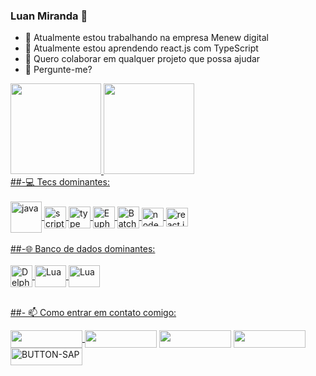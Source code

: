 ### Luan Miranda 👋

- 🔭 Atualmente estou trabalhando na empresa Menew digital
- 🌱 Atualmente estou aprendendo react.js com TypeScript
- 👯 Quero colaborar em qualquer projeto que possa ajudar
- 💬 Pergunte-me?
 <div>
  <a href="https://github.com/LuanMiranda77"/>
  <img height="145rem" src="https://github-readme-stats.vercel.app/api?username=LuanMiranda77&show_icons=true&theme=dark&include_all_commits=true&count_private=true"/>
  <img height="145rem" src="https://github-readme-stats.vercel.app/api/top-langs/?username=LuanMiranda77&layout=compact&langs_count=7&theme=dark"/>
</div>
##-💻 Tecs dominantes:  
<div><br>
  <img align="center" alt="java" height="50" width="50" src="https://www.celsonunes.com.br/wp-content/uploads/2018/05/java-logo.png">
  <img align="center" alt="script" height="35" width="35" src="https://upload.wikimedia.org/wikipedia/commons/thumb/9/99/Unofficial_JavaScript_logo_2.svg/2048px-Unofficial_JavaScript_logo_2.svg.png">
  <img align="center" alt="type" margim-left="2" height="35" width="35" src="https://iconape.com/wp-content/png_logo_vector/typescript.png">
  <img align="center" alt="Euphoria" height="35" width="35" src="https://angular.io/assets/images/logos/angularjs/AngularJS-Shield.svg">
  <img align="center" alt="Batch script" height="35" width="35" src="https://adus.tech/wp-content/uploads/2021/05/html5-logo.png"/>
  <img align="center" alt="node" height="30" width="35" src="https://img.icons8.com/color/2x/nodejs.png">
  <img align="center" alt="react.js" height="30" width="35" src="https://img.icons8.com/office/2x/react.png">
</div><br/>
##-🌐 Banco de dados dominantes: 
<div><br>
   <img align="center" alt="Delphi" height="35" width="35" src="https://www.blogson.com.br/wp-content/uploads/2020/12/logo-mysql-mysql-logo-png-images-are-download-crazypng-211.png">
 <img align="center" alt="Lua" height="35" width="50" src="https://img.icons8.com/color/2x/postgreesql.png">
  <img align="center" alt="Lua" height="35" width="50" src="https://apprecs.org/ios/images/app-icons/256/48/701199944.jpg">
</div></br>
  
##- 📫 Como entrar em contato comigo:
  
<div>
  <a href = "https://www.linkedin.com/in/luan-miranda-6b0177131/"><img align="center"  height="28" width="115" 
      src="https://img.shields.io/twitter/url?color=blue&label=LINKEDIN&logo=linkedin&logoColor=blue&style=for-the-badge&url=https%3A%2F%2Fwww.linkedin.com%2Fin%2Fluan-miranda-6b0177131%2F" target="_blank">
  </a>
  <a href="https://www.youtube.com/channel/UCbTiQU-AafevBRNyNoyMiPg" target="_blank"><img align="center" height="28" width="115" src="https://img.shields.io/badge/YouTube-FF0000?style=for-the-badge&logo=youtube&logoColor=white" target="_blank"></a>
  <a href = "mailto:luanprof30@gmail.com"><img align="center"  height="28" width="115" src="https://img.shields.io/badge/-Gmail-%23333?style=for-the-badge&logo=gmail&logoColor=white" target="_blank"></a>
  <a href = "https://t.me/devluanmiranda"><img align="center"  height="28" width="115" src="https://img.shields.io/badge/%20-Telegram-blue?style=for-the-badge&logo=telegram" target="_blank"></a>
  <a href="https://api.whatsapp.com/send?phone=5583996386694"><img align="center" height="28" width="115" src="https://i.ibb.co/zrrN0d4/BUTTON-SAP.png" alt="BUTTON-SAP" border="0"></a>
</div>
